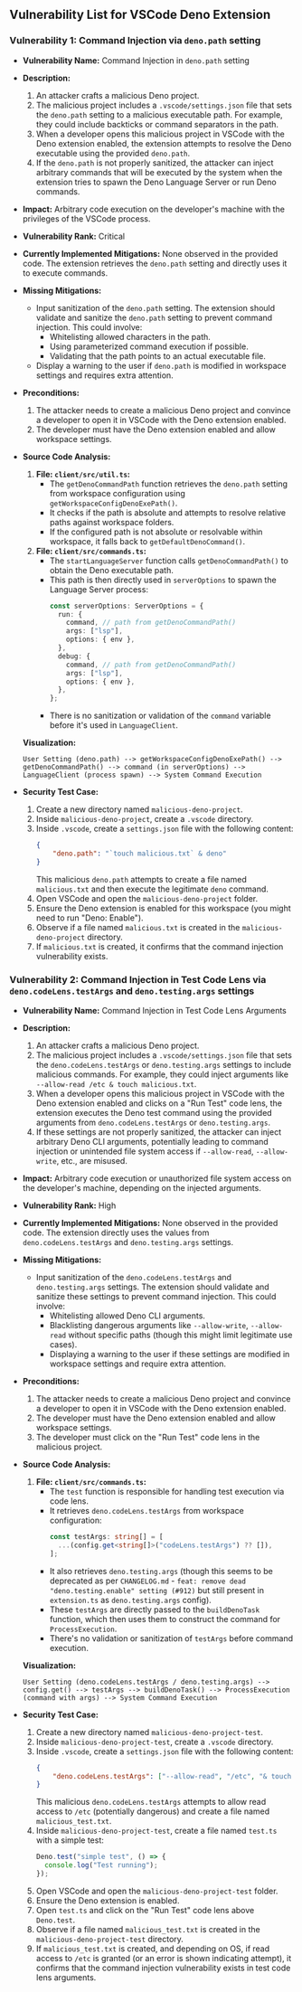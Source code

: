 ## Vulnerability List for VSCode Deno Extension

### Vulnerability 1: Command Injection via `deno.path` setting

*   **Vulnerability Name:** Command Injection in `deno.path` setting
*   **Description:**
    1.  An attacker crafts a malicious Deno project.
    2.  The malicious project includes a `.vscode/settings.json` file that sets the `deno.path` setting to a malicious executable path. For example, they could include backticks or command separators in the path.
    3.  When a developer opens this malicious project in VSCode with the Deno extension enabled, the extension attempts to resolve the Deno executable using the provided `deno.path`.
    4.  If the `deno.path` is not properly sanitized, the attacker can inject arbitrary commands that will be executed by the system when the extension tries to spawn the Deno Language Server or run Deno commands.
*   **Impact:** Arbitrary code execution on the developer's machine with the privileges of the VSCode process.
*   **Vulnerability Rank:** Critical
*   **Currently Implemented Mitigations:** None observed in the provided code. The extension retrieves the `deno.path` setting and directly uses it to execute commands.
*   **Missing Mitigations:**
    *   Input sanitization of the `deno.path` setting. The extension should validate and sanitize the `deno.path` setting to prevent command injection. This could involve:
        *   Whitelisting allowed characters in the path.
        *   Using parameterized command execution if possible.
        *   Validating that the path points to an actual executable file.
    *   Display a warning to the user if `deno.path` is modified in workspace settings and requires extra attention.
*   **Preconditions:**
    1.  The attacker needs to create a malicious Deno project and convince a developer to open it in VSCode with the Deno extension enabled.
    2.  The developer must have the Deno extension enabled and allow workspace settings.
*   **Source Code Analysis:**
    1.  **File: `client/src/util.ts`:**
        *   The `getDenoCommandPath` function retrieves the `deno.path` setting from workspace configuration using `getWorkspaceConfigDenoExePath()`.
        *   It checks if the path is absolute and attempts to resolve relative paths against workspace folders.
        *   If the configured path is not absolute or resolvable within workspace, it falls back to `getDefaultDenoCommand()`.
    2.  **File: `client/src/commands.ts`:**
        *   The `startLanguageServer` function calls `getDenoCommandPath()` to obtain the Deno executable path.
        *   This path is then directly used in `serverOptions` to spawn the Language Server process:
            ```typescript
            const serverOptions: ServerOptions = {
              run: {
                command, // path from getDenoCommandPath()
                args: ["lsp"],
                options: { env },
              },
              debug: {
                command, // path from getDenoCommandPath()
                args: ["lsp"],
                options: { env },
              },
            };
            ```
        *   There is no sanitization or validation of the `command` variable before it's used in `LanguageClient`.

    **Visualization:**

    ```
    User Setting (deno.path) --> getWorkspaceConfigDenoExePath() --> getDenoCommandPath() --> command (in serverOptions) --> LanguageClient (process spawn) --> System Command Execution
    ```

*   **Security Test Case:**
    1.  Create a new directory named `malicious-deno-project`.
    2.  Inside `malicious-deno-project`, create a `.vscode` directory.
    3.  Inside `.vscode`, create a `settings.json` file with the following content:
        ```json
        {
            "deno.path": "`touch malicious.txt` & deno"
        }
        ```
        This malicious `deno.path` attempts to create a file named `malicious.txt` and then execute the legitimate `deno` command.
    4.  Open VSCode and open the `malicious-deno-project` folder.
    5.  Ensure the Deno extension is enabled for this workspace (you might need to run "Deno: Enable").
    6.  Observe if a file named `malicious.txt` is created in the `malicious-deno-project` directory.
    7.  If `malicious.txt` is created, it confirms that the command injection vulnerability exists.

### Vulnerability 2: Command Injection in Test Code Lens via `deno.codeLens.testArgs` and `deno.testing.args` settings

*   **Vulnerability Name:** Command Injection in Test Code Lens Arguments
*   **Description:**
    1.  An attacker crafts a malicious Deno project.
    2.  The malicious project includes a `.vscode/settings.json` file that sets the `deno.codeLens.testArgs` or `deno.testing.args` settings to include malicious commands. For example, they could inject arguments like `--allow-read /etc & touch malicious.txt`.
    3.  When a developer opens this malicious project in VSCode with the Deno extension enabled and clicks on a "Run Test" code lens, the extension executes the Deno test command using the provided arguments from `deno.codeLens.testArgs` or `deno.testing.args`.
    4.  If these settings are not properly sanitized, the attacker can inject arbitrary Deno CLI arguments, potentially leading to command injection or unintended file system access if `--allow-read`, `--allow-write`, etc., are misused.
*   **Impact:** Arbitrary code execution or unauthorized file system access on the developer's machine, depending on the injected arguments.
*   **Vulnerability Rank:** High
*   **Currently Implemented Mitigations:** None observed in the provided code. The extension directly uses the values from `deno.codeLens.testArgs` and `deno.testing.args` settings.
*   **Missing Mitigations:**
    *   Input sanitization of the `deno.codeLens.testArgs` and `deno.testing.args` settings. The extension should validate and sanitize these settings to prevent command injection. This could involve:
        *   Whitelisting allowed Deno CLI arguments.
        *   Blacklisting dangerous arguments like `--allow-write`, `--allow-read` without specific paths (though this might limit legitimate use cases).
        *   Displaying a warning to the user if these settings are modified in workspace settings and require extra attention.
*   **Preconditions:**
    1.  The attacker needs to create a malicious Deno project and convince a developer to open it in VSCode with the Deno extension enabled.
    2.  The developer must have the Deno extension enabled and allow workspace settings.
    3.  The developer must click on the "Run Test" code lens in the malicious project.
*   **Source Code Analysis:**
    1.  **File: `client/src/commands.ts`:**
        *   The `test` function is responsible for handling test execution via code lens.
        *   It retrieves `deno.codeLens.testArgs` from workspace configuration:
            ```typescript
            const testArgs: string[] = [
              ...(config.get<string[]>("codeLens.testArgs") ?? []),
            ];
            ```
        *   It also retrieves `deno.testing.args` (though this seems to be deprecated as per `CHANGELOG.md` - `feat: remove dead "deno.testing.enable" setting (#912)` but still present in `extension.ts` as `deno.testing.args` config).
        *   These `testArgs` are directly passed to the `buildDenoTask` function, which then uses them to construct the command for `ProcessExecution`.
        *   There's no validation or sanitization of `testArgs` before command execution.

    **Visualization:**

    ```
    User Setting (deno.codeLens.testArgs / deno.testing.args) --> config.get() --> testArgs --> buildDenoTask() --> ProcessExecution (command with args) --> System Command Execution
    ```

*   **Security Test Case:**
    1.  Create a new directory named `malicious-deno-project-test`.
    2.  Inside `malicious-deno-project-test`, create a `.vscode` directory.
    3.  Inside `.vscode`, create a `settings.json` file with the following content:
        ```json
        {
            "deno.codeLens.testArgs": ["--allow-read", "/etc", "& touch malicious_test.txt"]
        }
        ```
        This malicious `deno.codeLens.testArgs` attempts to allow read access to `/etc` (potentially dangerous) and create a file named `malicious_test.txt`.
    4.  Inside `malicious-deno-project-test`, create a file named `test.ts` with a simple test:
        ```typescript
        Deno.test("simple test", () => {
          console.log("Test running");
        });
        ```
    5.  Open VSCode and open the `malicious-deno-project-test` folder.
    6.  Ensure the Deno extension is enabled.
    7.  Open `test.ts` and click on the "Run Test" code lens above `Deno.test`.
    8.  Observe if a file named `malicious_test.txt` is created in the `malicious-deno-project-test` directory.
    9.  If `malicious_test.txt` is created, and depending on OS, if read access to `/etc` is granted (or an error is shown indicating attempt), it confirms that the command injection vulnerability exists in test code lens arguments.
